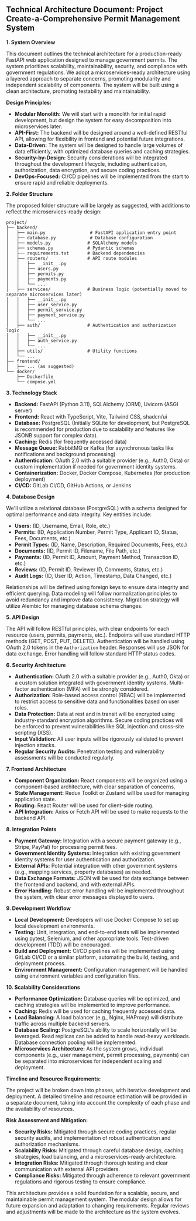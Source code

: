 ## Technical Architecture Document: Project Create-a-Comprehensive Permit Management System

**1. System Overview**

This document outlines the technical architecture for a production-ready FastAPI web application designed to manage government permits.  The system prioritizes scalability, maintainability, security, and compliance with government regulations.  We adopt a microservices-ready architecture using a layered approach to separate concerns, promoting modularity and independent scalability of components.  The system will be built using a clean architecture, promoting testability and maintainability.

**Design Principles:**

* **Modular Monolith:** We will start with a monolith for initial rapid development, but design the system for easy decomposition into microservices later.
* **API-First:**  The backend will be designed around a well-defined RESTful API, allowing for flexibility in frontend and potential future integrations.
* **Data-Driven:** The system will be designed to handle large volumes of data efficiently, with optimized database queries and caching strategies.
* **Security-by-Design:** Security considerations will be integrated throughout the development lifecycle, including authentication, authorization, data encryption, and secure coding practices.
* **DevOps-Focused:**  CI/CD pipelines will be implemented from the start to ensure rapid and reliable deployments.

**2. Folder Structure**

The proposed folder structure will be largely as suggested, with additions to reflect the microservices-ready design:

```
project/
├── backend/
│   ├── main.py                 # FastAPI application entry point
│   ├── database.py             # Database configuration
│   ├── models.py              # SQLAlchemy models
│   ├── schemas.py             # Pydantic schemas
│   ├── requirements.txt       # Backend dependencies
│   ├── routers/               # API route modules
│   │   ├── __init__.py
│   │   ├── users.py
│   │   ├── permits.py
│   │   ├── payments.py
│   │   └── ...
│   ├── services/              # Business logic (potentially moved to separate microservices later)
│   │   ├── __init__.py
│   │   ├── user_service.py
│   │   ├── permit_service.py
│   │   ├── payment_service.py
│   │   └── ...
│   ├── auth/                  # Authentication and authorization logic
│   │   ├── __init__.py
│   │   ├── auth_service.py
│   │   └── ...
│   ├── utils/                 # Utility functions
│   └── ...
├── frontend/
│   ├── ... (as suggested)
└── docker/
    ├── Dockerfile
    └── compose.yml
```


**3. Technology Stack**

* **Backend:** FastAPI (Python 3.11), SQLAlchemy (ORM), Uvicorn (ASGI server)
* **Frontend:** React with TypeScript, Vite, Tailwind CSS, shadcn/ui
* **Database:** PostgreSQL (Initially SQLite for development, but PostgreSQL is recommended for production due to scalability and features like JSONB support for complex data).
* **Caching:** Redis (for frequently accessed data)
* **Message Queue:** RabbitMQ or Kafka (for asynchronous tasks like notifications and background processing)
* **Authentication:** OAuth 2.0 with a suitable provider (e.g., Auth0, Okta) or custom implementation if needed for government identity systems.
* **Containerization:** Docker, Docker Compose, Kubernetes (for production deployment)
* **CI/CD:** GitLab CI/CD, GitHub Actions, or Jenkins


**4. Database Design**

We'll utilize a relational database (PostgreSQL) with a schema designed for optimal performance and data integrity.  Key entities include:

* **Users:**  (ID, Username, Email, Role, etc.)
* **Permits:** (ID, Application Number, Permit Type, Applicant ID, Status, Fees, Documents, etc.)
* **Permit Types:** (ID, Name, Description, Required Documents, Fees, etc.)
* **Documents:** (ID, Permit ID, Filename, File Path, etc.)
* **Payments:** (ID, Permit ID, Amount, Payment Method, Transaction ID, etc.)
* **Reviews:** (ID, Permit ID, Reviewer ID, Comments, Status, etc.)
* **Audit Logs:** (ID, User ID, Action, Timestamp, Data Changed, etc.)


Relationships will be defined using foreign keys to ensure data integrity and efficient querying.  Data modeling will follow normalization principles to avoid redundancy and improve data consistency.  Migration strategy will utilize Alembic for managing database schema changes.

**5. API Design**

The API will follow RESTful principles, with clear endpoints for each resource (users, permits, payments, etc.).  Endpoints will use standard HTTP methods (GET, POST, PUT, DELETE).  Authentication will be handled using OAuth 2.0 tokens in the `Authorization` header.  Responses will use JSON for data exchange.  Error handling will follow standard HTTP status codes.

**6. Security Architecture**

* **Authentication:** OAuth 2.0 with a suitable provider (e.g., Auth0, Okta) or a custom solution integrated with government identity systems.  Multi-factor authentication (MFA) will be strongly considered.
* **Authorization:** Role-based access control (RBAC) will be implemented to restrict access to sensitive data and functionalities based on user roles.
* **Data Protection:** Data at rest and in transit will be encrypted using industry-standard encryption algorithms.  Secure coding practices will be enforced to prevent vulnerabilities like SQL injection and cross-site scripting (XSS).
* **Input Validation:**  All user inputs will be rigorously validated to prevent injection attacks.
* **Regular Security Audits:**  Penetration testing and vulnerability assessments will be conducted regularly.


**7. Frontend Architecture**

* **Component Organization:**  React components will be organized using a component-based architecture, with clear separation of concerns.
* **State Management:** Redux Toolkit or Zustand will be used for managing application state.
* **Routing:** React Router will be used for client-side routing.
* **API Integration:**  Axios or Fetch API will be used to make requests to the backend API.


**8. Integration Points**

* **Payment Gateway:** Integration with a secure payment gateway (e.g., Stripe, PayPal) for processing permit fees.
* **Government Identity Systems:**  Integration with existing government identity systems for user authentication and authorization.
* **External APIs:** Potential integration with other government systems (e.g., mapping services, property databases) as needed.
* **Data Exchange Formats:** JSON will be used for data exchange between the frontend and backend, and with external APIs.
* **Error Handling:**  Robust error handling will be implemented throughout the system, with clear error messages displayed to users.


**9. Development Workflow**

* **Local Development:** Developers will use Docker Compose to set up local development environments.
* **Testing:** Unit, integration, and end-to-end tests will be implemented using pytest, Selenium, and other appropriate tools.  Test-driven development (TDD) will be encouraged.
* **Build and Deployment:**  CI/CD pipelines will be implemented using GitLab CI/CD or a similar platform, automating the build, testing, and deployment process.
* **Environment Management:**  Configuration management will be handled using environment variables and configuration files.


**10. Scalability Considerations**

* **Performance Optimization:** Database queries will be optimized, and caching strategies will be implemented to improve performance.
* **Caching:** Redis will be used for caching frequently accessed data.
* **Load Balancing:**  A load balancer (e.g., Nginx, HAProxy) will distribute traffic across multiple backend servers.
* **Database Scaling:** PostgreSQL's ability to scale horizontally will be leveraged.  Read replicas can be added to handle read-heavy workloads.  Database connection pooling will be implemented.
* **Microservices Architecture:** As the system grows, individual components (e.g., user management, permit processing, payments) can be separated into microservices for independent scaling and deployment.


**Timeline and Resource Requirements:**

The project will be broken down into phases, with iterative development and deployment.  A detailed timeline and resource estimation will be provided in a separate document, taking into account the complexity of each phase and the availability of resources.

**Risk Assessment and Mitigation:**

* **Security Risks:**  Mitigated through secure coding practices, regular security audits, and implementation of robust authentication and authorization mechanisms.
* **Scalability Risks:**  Mitigated through careful database design, caching strategies, load balancing, and a microservices-ready architecture.
* **Integration Risks:**  Mitigated through thorough testing and clear communication with external API providers.
* **Compliance Risks:**  Mitigated through adherence to relevant government regulations and rigorous testing to ensure compliance.


This architecture provides a solid foundation for a scalable, secure, and maintainable permit management system.  The modular design allows for future expansion and adaptation to changing requirements.  Regular reviews and adjustments will be made to the architecture as the system evolves.
